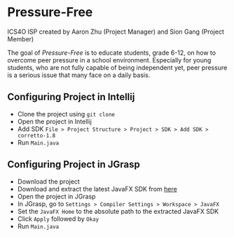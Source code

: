 # Pressure-Free
ICS4O ISP created by Aaron Zhu (Project Manager) and Sion Gang (Project Member)

The goal of *Pressure-Free* is to educate students, grade 6-12, on how to overcome peer pressure in a school environment. Especially for young students, who are not fully capable of being independent yet, peer pressure is a serious issue that many face on a daily basis. 

## Configuring Project in Intellij
- Clone the project using `git clone`
- Open the project in Intellij
- Add SDK `File > Project Structure > Project > SDK > Add SDK > corretto-1.8`
- Run `Main.java`

## Configuring Project in JGrasp
- Download the project
- Download and extract the latest JavaFX SDK from [here](https://gluonhq.com/products/javafx/)
- Open the project in JGrasp
- In JGrasp, go to `Settings > Compiler Settings > Workspace > JavaFX`
- Set the `JavaFX Home` to the absolute path to the extracted JavaFX SDK
- Click `Apply` followed by `Okay`
- Run `Main.java`

